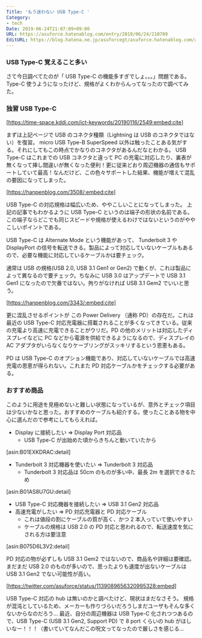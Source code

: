 ```yaml
---
Title: 'もう迷わない USB Type-C '
Category:
- tech
Date: 2019-06-24T21:07:09+09:00
URL: https://asuforce.hatenablog.com/entry/2019/06/24/210709
EditURL: https://blog.hatena.ne.jp/asuforcegt/asuforce.hatenablog.com/atom/entry/17680117127206740527
---
```


### USB Type-C 覚えること多い

さて今日調べてたのが「 USB Type-C の機能多すぎでしょ。。。」問題である。  
Type-C 使うようになったけど、規格がよくわからんってなったので調べてみた。

### 独習 USB Type-C


[https://time-space.kddi.com/ict-keywords/20190116/2549:embed:cite]


まずは上記ページで USB のコネクタ種類（Lightning は USB のコネクタではない）を復習。 micro USB Type-B SuperSpeed 以外は触ったことある気がする。それにしてもこの時点でかなりのコネクタがあるんだなとわかる。
USB Type-C はこれまでの USB コネクタと違って PC の充電に対応したり、裏表が無くなって挿し間違いが無くなった便利！更に従来どおり周辺機器の通信もサポートしていて最高！なんだけど、この色々サポートした結果、機能が増えて混乱の要因になってしまった。


[https://hanpenblog.com/3508/:embed:cite]


USB Type-C の対応規格は幅広いため、ややこしいことになってしまった。
上記の記事でもわかるように USB Type-C というのは端子の形状の名前である。この端子ならどこでも同じスピードや規格が使えるわけではないというのがややこしいポイントである。

USB Type-C は Alternate Mode という機能があって、 Tunderbolt 3 や DisplayPort の信号を転送できる。製品によって対応していないケーブルもあるので、必要な機能に対応しているケーブルかは要チェック。

通常は USB の規格(USB 2.0, USB 3.1 Gen1 or Gen2) で動くが、これは製品によって異なるので要チェック。ちなみに USB 3.0 はアップデートで USB 3.1 Gen1 になったので欠番ではない。拘りがなければ USB 3.1 Gem2 でいいと思う。


[https://hanpenblog.com/3343/:embed:cite]



更に混乱させるポイントが この Power Delivery （通称 PD）の存在だ。これは最近の USB Type-C 対応充電器に搭載されることが多くなってきている。従来の充電より高速に充電できることがウリだ。PD の他のメリットは対応したディスプレイなどに PC などから電源を供給できるようになるので、ディスプレイの AC アダプタがいらなくなりケーブリングがスッキリするという恩恵もある。

PD は USB Type-C のオプション機能であり、対応していないケーブルでは高速充電の恩恵が得られない。これまた PD 対応ケーブルかをチェックする必要がある。

### おすすめ商品

このように用途を見極めないと難しい状態になっているが、意外とチェック項目は少ないかなと思った。おすすめのケーブルも紹介する。使ったことある物を中心に選んだので参考にしてもらえれば。

- Display に接続したい =>  Display Port 対応品
	- USB Type-C が出始めた頃からきちんと動いていたから

[asin:B01EXKDRAC:detail]

- Tunderbolt 3 対応機器を使いたい => Tunderbolt 3 対応品
	- Tunderbolt 3 対応品は 50cm のものが多い中、最長 2m を選択できるため


[asin:B01AS8U7GU:detail]


- USB Type-C 対応機器を接続したい => USB 3.1 Gen2 対応品
- 高速充電がしたい => PD 対応充電器と PD 対応ケーブル
	- これは値段の割にケーブルの質が高く、かつ 2 本入っていて使いやすい
	- ケーブルの規格は USB 2.0 の PD 対応と思われるので、転送速度を気にされる方は要注意


[asin:B075D6L3V2:detail]


PD 対応の物が必ずしも USB 3.1 Gem2 ではないので、商品名や詳細は要確認。まだまだ USB 2.0 のものが多いので、思ったよりも速度が出ないケーブルは USB 3.1 Gen2 でない可能性が高い。


[https://twitter.com/asuforce/status/1139089656320995328:embed]


USB Type-C 対応の hub は無いのかと調べたけど、現状はまだなさそう。
規格が混沌としているため、メーカーも作りづらいだろうしまだユーザもそんな多くないからなのだろう… 
最近、自分の周辺機器は USB Type-C 化されつつあるので、USB Type-C (USB 3.1 Gen2, Support PD) で 8 port くらいの hub がほしいなー！！！（書いていてなんだこの呪文ってなったので厳しさを感じる…
